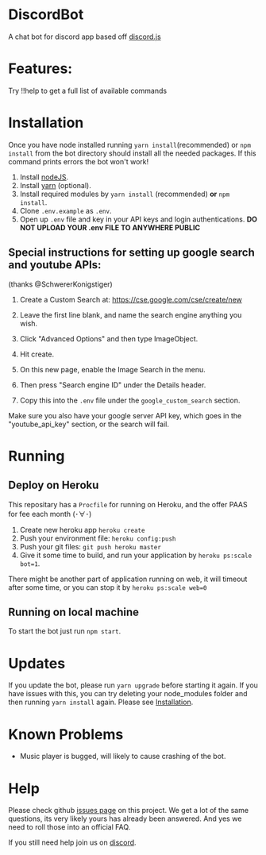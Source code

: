 # DiscordBot
A chat bot for discord app based off [discord.js](https://github.com/hydrabolt/discord.js/)

# Features:
Try !!help to get a full list of available commands

# Installation
Once you have node installed running `yarn install`(recommended) or `npm install` from the bot directory should install all the needed packages. If this command prints errors the bot won't work!

1. Install [nodeJS](https://nodejs.org/en/download/).
2. Install [yarn](https://yarnpkg.com/lang/en/docs/install/) (optional).
3. Install required modules by `yarn install` (recommended) **or** `npm install`.
4. Clone `.env.example` as `.env`.
5. Open up `.env` file and key in your API keys and login authentications.
**DO NOT UPLOAD YOUR .env FILE TO ANYWHERE PUBLIC**

## Special instructions for setting up google search and youtube APIs:

(thanks @SchwererKonigstiger)

1) Create a Custom Search at: https://cse.google.com/cse/create/new

2) Leave the first line blank, and name the search engine anything you wish.

3) Click "Advanced Options" and then type ImageObject.

4) Hit create.

5) On this new page, enable the Image Search in the menu.

6) Then press "Search engine ID" under the Details header.

7) Copy this into the `.env` file under the `google_custom_search` section.

Make sure you also have your google server API key, which goes in the "youtube_api_key" section, or the search will fail.

# Running
## Deploy on Heroku
This repositary has a `Procfile` for running on Heroku, and the offer PAAS for fee each month (･∀･)

1. Create new heroku app `heroku create`
2. Push your environment file: `heroku config:push`
3. Push your git files: `git push heroku master`
4. Give it some time to build, and run your application by `heroku ps:scale bot=1`.

There might be another part of application running on web, it will timeout after some time, or you can stop it by `heroku ps:scale web=0`

## Running on local machine 
To start the bot just run `npm start`.

# Updates
If you update the bot, please run `yarn upgrade` before starting it again. If you have
issues with this, you can try deleting your node_modules folder and then running
`yarn install` again. Please see [Installation](#Installation).

# Known Problems
- Music player is bugged, will likely to cause crashing of the bot.

# Help
Please check github [issues page](https://github.com/chalda/DiscordBot/issues) on this project. We get a lot of the same questions, its very likely yours has already been answered. And yes we need to roll those into an official FAQ.

If you still need help join us on [discord](https://discord.gg/m29GJBN).

